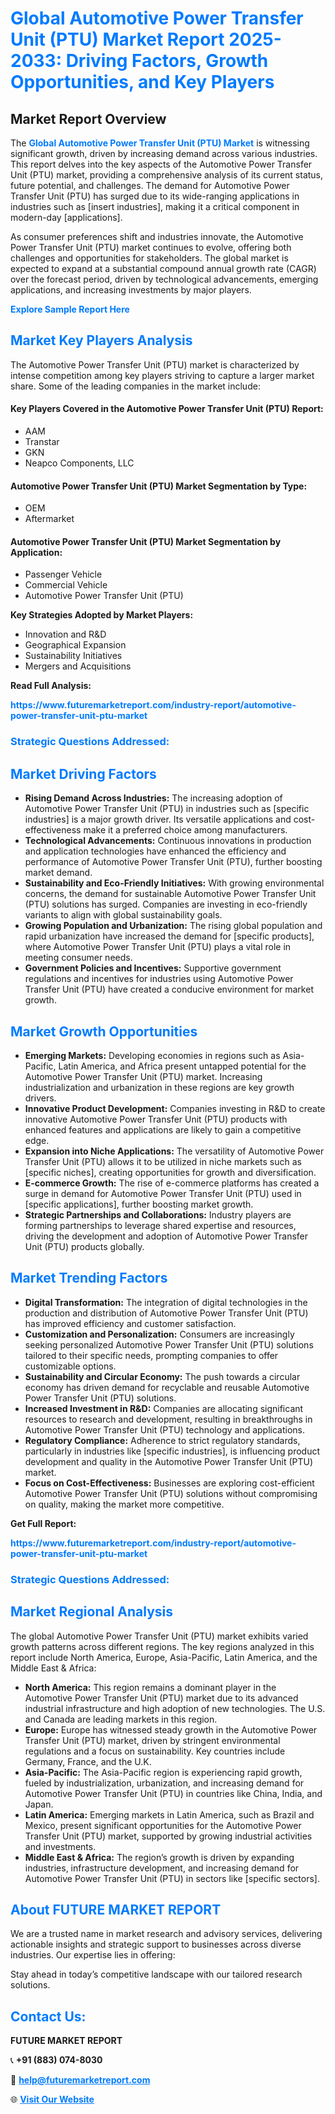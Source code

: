 <h1 style="color: #007BFF;">Global Automotive Power Transfer Unit (PTU) Market Report 2025-2033: Driving Factors, Growth Opportunities, and Key Players</h1>

<section id="overview">
<h2>Market Report Overview</h2>
<p>The <a href="https://www.futuremarketreport.com/industry-report/automotive-power-transfer-unit-ptu-market" style="color: #007BFF; text-decoration: none;"><strong>Global Automotive Power Transfer Unit (PTU) Market</strong></a> is witnessing significant growth, driven by increasing demand across various industries. This report delves into the key aspects of the Automotive Power Transfer Unit (PTU) market, providing a comprehensive analysis of its current status, future potential, and challenges. The demand for Automotive Power Transfer Unit (PTU) has surged due to its wide-ranging applications in industries such as [insert industries], making it a critical component in modern-day [applications].</p>
<p>As consumer preferences shift and industries innovate, the Automotive Power Transfer Unit (PTU) market continues to evolve, offering both challenges and opportunities for stakeholders. The global market is expected to expand at a substantial compound annual growth rate (CAGR) over the forecast period, driven by technological advancements, emerging applications, and increasing investments by major players.</p>
</section>

<section id="overview">
<p><a href="https://www.futuremarketreport.com/request-sample/reportId=120386" style="color: #007BFF; text-decoration: none;"><strong>Explore Sample Report Here</strong></a></p>
</section>

<section id="key-players">
<h2 style="color: #007BFF;">Market Key Players Analysis</h2>
<p>The Automotive Power Transfer Unit (PTU) market is characterized by intense competition among key players striving to capture a larger market share. Some of the leading companies in the market include:</p>
<h4>Key Players Covered in the Automotive Power Transfer Unit (PTU) Report:</h4>
<ul><li>AAM</li><li>Transtar</li><li>GKN</li><li>Neapco Components, LLC</li></ul>
<h4>Automotive Power Transfer Unit (PTU) Market Segmentation by Type:</h4>
<ul><li>OEM</li><li>Aftermarket</li></ul>

<h4>Automotive Power Transfer Unit (PTU) Market Segmentation by Application:</h4>
<ul><li>Passenger Vehicle</li><li>Commercial Vehicle</li><li>Automotive Power Transfer Unit (PTU)</li></ul>
<p><strong>Key Strategies Adopted by Market Players:</strong></p>
<ul>
<li>Innovation and R&D</li>
<li>Geographical Expansion</li>
<li>Sustainability Initiatives</li>
<li>Mergers and Acquisitions</li>
</ul>
</section>

<section>
<p><strong>Read Full Analysis: </strong></p><a href="https://www.futuremarketreport.com/industry-report/automotive-power-transfer-unit-ptu-market" style="color: #007BFF; text-decoration: none;"><strong>https://www.futuremarketreport.com/industry-report/automotive-power-transfer-unit-ptu-market</strong></a>
<h3 style="color: #007BFF;">Strategic Questions Addressed:</h3>
</section>

<section id="driving-factors">
<h2 style="color: #007BFF;">Market Driving Factors</h2>
<ul>
<li><strong>Rising Demand Across Industries:</strong> The increasing adoption of Automotive Power Transfer Unit (PTU) in industries such as [specific industries] is a major growth driver. Its versatile applications and cost-effectiveness make it a preferred choice among manufacturers.</li>
<li><strong>Technological Advancements:</strong> Continuous innovations in production and application technologies have enhanced the efficiency and performance of Automotive Power Transfer Unit (PTU), further boosting market demand.</li>
<li><strong>Sustainability and Eco-Friendly Initiatives:</strong> With growing environmental concerns, the demand for sustainable Automotive Power Transfer Unit (PTU) solutions has surged. Companies are investing in eco-friendly variants to align with global sustainability goals.</li>
<li><strong>Growing Population and Urbanization:</strong> The rising global population and rapid urbanization have increased the demand for [specific products], where Automotive Power Transfer Unit (PTU) plays a vital role in meeting consumer needs.</li>
<li><strong>Government Policies and Incentives:</strong> Supportive government regulations and incentives for industries using Automotive Power Transfer Unit (PTU) have created a conducive environment for market growth.</li>
</ul>
</section>

<section id="growth-opportunities">
<h2 style="color: #007BFF;">Market Growth Opportunities</h2>
<ul>
<li><strong>Emerging Markets:</strong> Developing economies in regions such as Asia-Pacific, Latin America, and Africa present untapped potential for the Automotive Power Transfer Unit (PTU) market. Increasing industrialization and urbanization in these regions are key growth drivers.</li>
<li><strong>Innovative Product Development:</strong> Companies investing in R&D to create innovative Automotive Power Transfer Unit (PTU) products with enhanced features and applications are likely to gain a competitive edge.</li>
<li><strong>Expansion into Niche Applications:</strong> The versatility of Automotive Power Transfer Unit (PTU) allows it to be utilized in niche markets such as [specific niches], creating opportunities for growth and diversification.</li>
<li><strong>E-commerce Growth:</strong> The rise of e-commerce platforms has created a surge in demand for Automotive Power Transfer Unit (PTU) used in [specific applications], further boosting market growth.</li>
<li><strong>Strategic Partnerships and Collaborations:</strong> Industry players are forming partnerships to leverage shared expertise and resources, driving the development and adoption of Automotive Power Transfer Unit (PTU) products globally.</li>
</ul>
</section>

<section id="trending-factors">
<h2 style="color: #007BFF;">Market Trending Factors</h2>
<ul>
<li><strong>Digital Transformation:</strong> The integration of digital technologies in the production and distribution of Automotive Power Transfer Unit (PTU) has improved efficiency and customer satisfaction.</li>
<li><strong>Customization and Personalization:</strong> Consumers are increasingly seeking personalized Automotive Power Transfer Unit (PTU) solutions tailored to their specific needs, prompting companies to offer customizable options.</li>
<li><strong>Sustainability and Circular Economy:</strong> The push towards a circular economy has driven demand for recyclable and reusable Automotive Power Transfer Unit (PTU) solutions.</li>
<li><strong>Increased Investment in R&D:</strong> Companies are allocating significant resources to research and development, resulting in breakthroughs in Automotive Power Transfer Unit (PTU) technology and applications.</li>
<li><strong>Regulatory Compliance:</strong> Adherence to strict regulatory standards, particularly in industries like [specific industries], is influencing product development and quality in the Automotive Power Transfer Unit (PTU) market.</li>
<li><strong>Focus on Cost-Effectiveness:</strong> Businesses are exploring cost-efficient Automotive Power Transfer Unit (PTU) solutions without compromising on quality, making the market more competitive.</li>
</ul>
</section>

<section>
<p><strong>Get Full Report: </strong></p><a href="https://www.futuremarketreport.com/industry-report/automotive-power-transfer-unit-ptu-market" style="color: #007BFF; text-decoration: none;"><strong>https://www.futuremarketreport.com/industry-report/automotive-power-transfer-unit-ptu-market</strong></a>
<h3 style="color: #007BFF;">Strategic Questions Addressed:</h3>
</section>


<section id="regional-analysis">
<h2 style="color: #007BFF;">Market Regional Analysis</h2>
<p>The global Automotive Power Transfer Unit (PTU) market exhibits varied growth patterns across different regions. The key regions analyzed in this report include North America, Europe, Asia-Pacific, Latin America, and the Middle East & Africa:</p>
<ul>
<li><strong>North America:</strong> This region remains a dominant player in the Automotive Power Transfer Unit (PTU) market due to its advanced industrial infrastructure and high adoption of new technologies. The U.S. and Canada are leading markets in this region.</li>
<li><strong>Europe:</strong> Europe has witnessed steady growth in the Automotive Power Transfer Unit (PTU) market, driven by stringent environmental regulations and a focus on sustainability. Key countries include Germany, France, and the U.K.</li>
<li><strong>Asia-Pacific:</strong> The Asia-Pacific region is experiencing rapid growth, fueled by industrialization, urbanization, and increasing demand for Automotive Power Transfer Unit (PTU) in countries like China, India, and Japan.</li>
<li><strong>Latin America:</strong> Emerging markets in Latin America, such as Brazil and Mexico, present significant opportunities for the Automotive Power Transfer Unit (PTU) market, supported by growing industrial activities and investments.</li>
<li><strong>Middle East & Africa:</strong> The region’s growth is driven by expanding industries, infrastructure development, and increasing demand for Automotive Power Transfer Unit (PTU) in sectors like [specific sectors].</li>
</ul>
</section>

<footer>
<h2 style="color: #007BFF;">About FUTURE MARKET REPORT</h2>
<p>We are a trusted name in market research and advisory services, delivering actionable insights and strategic support to businesses across diverse industries. Our expertise lies in offering:</p>

<p>Stay ahead in today’s competitive landscape with our tailored research solutions.</p>

<h2 style="color: #007BFF;">Contact Us:</h2>
<p><strong>FUTURE MARKET REPORT</strong></p>
<p>📞 <strong>+91 (883) 074-8030</strong></p>
<p>📧 <strong><a href="mailto:help@futuremarketreport.com" style="color: #007BFF;">help@futuremarketreport.com</a></strong></p>
<p>🌐 <strong><a href="https://www.futuremarketreport.com/" style="color: #007BFF;">Visit Our Website</a></strong></p>
</footer>